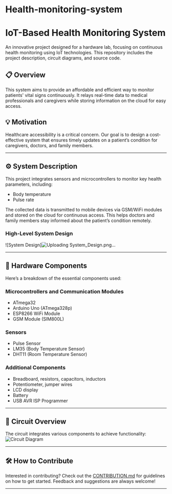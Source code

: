 # Health-monitoring-system
# IoT-Based Health Monitoring System

An innovative project designed for a hardware lab, focusing on continuous health monitoring using IoT technologies. This repository includes the project description, circuit diagrams, and source code.

## 📋 Overview

This system aims to provide an affordable and efficient way to monitor patients' vital signs continuously. It relays real-time data to medical professionals and caregivers while storing information on the cloud for easy access.


## 💡 Motivation

Healthcare accessibility is a critical concern. Our goal is to design a cost-effective system that ensures timely updates on a patient’s condition for caregivers, doctors, and family members.

---

## ⚙️ System Description

This project integrates sensors and microcontrollers to monitor key health parameters, including:

- Body temperature
- Pulse rate

The collected data is transmitted to mobile devices via GSM/WiFi modules and stored on the cloud for continuous access. This helps doctors and family members stay informed about the patient’s condition remotely.

### High-Level System Design
![System Design]![Uploading System_Design.png…]()


---

## 🔧 Hardware Components

Here’s a breakdown of the essential components used:

### Microcontrollers and Communication Modules
- ATmega32
- Arduino Uno (ATmega328p)
- ESP8266 WiFi Module
- GSM Module (SIM800L)

### Sensors
- Pulse Sensor
- LM35 (Body Temperature Sensor)
- DHT11 (Room Temperature Sensor)

### Additional Components
- Breadboard, resistors, capacitors, inductors
- Potentiometer, jumper wires
- LCD display
- Battery
- USB AVR ISP Programmer

---

## 🔌 Circuit Overview

The circuit integrates various components to achieve functionality:
![Circuit Diagram](./Image/Circuit_Diagram.png)

---

## 🛠️ How to Contribute

Interested in contributing? Check out the [CONTRIBUTION.md](./CONTRIBUTION.md) for guidelines on how to get started. Feedback and suggestions are always welcome!

---


